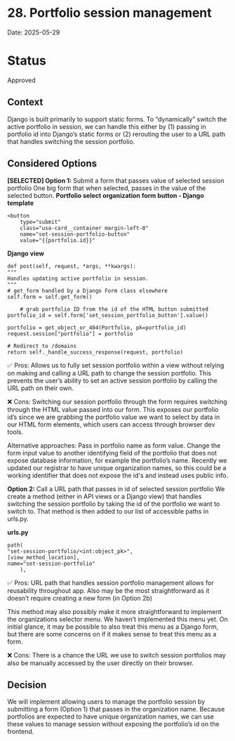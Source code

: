 # 28. Portfolio session management

Date: 2025-05-29

# Status

Approved

## Context

Django is built primarily to support static forms. To “dynamically” switch the active portfolio in session, we can handle this either by (1) passing in portfolio id into Django’s static forms or (2) rerouting the user to a URL path that handles switching the session portfolio.

## Considered Options

**[SELECTED] Option 1:** Submit a form that passes value of selected session portfolio
One big form that when selected, passes in the value of the selected button.
**Portfolio select organization form button - Django template**
```
<button
	type="submit"
	class="usa-card__container margin-left-0"
	name="set-session-portfolio-button"
	value="{{portfolio.id}}"
```

**Django view**
```
def post(self, request, *args, **kwargs):
"""
Handles updating active portfolio in session.
"""
# get_form handled by a Django Form class elsewhere
self.form = self.get_form()

	# grab portfolio ID from the id of the HTML button submitted
portfolio_id = self.form['set_session_portfolio_button'].value()

portfolio = get_object_or_404(Portfolio, pk=portfolio_id)
request.session["portfolio"] = portfolio

# Redirect to /domains
return self._handle_success_response(request, portfolio)
```

✅ Pros:
Allows us to fully set session portfolio within a view without relying on making and calling a URL path to change the session portfolio. This prevents the user’s ability to set an active session portfolio by calling the URL path on their own.   

❌ Cons:
Switching our session portfolio through the form requires switching through the HTML value passed into our form. This exposes our portfolio id’s since we are grabbing the portfolio value we want to select by data in our HTML form elements, which users can access through browser dev tools.

Alternative approaches: 
Pass in portfolio name as form value. Change the form input value to another identifying field of the portfolio that does not expose database information, for example the portfolio’s name. Recently we updated our registrar to have unique organization names, so this could be a working identifier that does not expose the id's and instead uses public info.


**Option 2:** Call a URL path that passes in id of selected session portfolio
We create a method (either in API views or a Django view) that handles switching the session portfolio by taking the id of the portfolio we want to switch to. That method is then added to our list of accessible paths in urls.py.

**urls.py**
```
path(
"set-session-portfolio/<int:object_pk>",
[view_method_location],
name="set-session-portfolio"
    ),

```

✅ Pros:
URL path that handles session portfolio management allows for reusability throughout app. Also may be the most straightforward as it doesn’t require creating a new form (in Option 2b)

This method may also possibly make it more straightforward to implement the organizations selector menu. We haven’t implemented this menu yet. On initial glance, it may be possible to also treat this menu as a Django form, but there are some concerns on if it makes sense to treat this menu as a form. 

❌ Cons:
There is a chance the URL we use to switch session portfolios may also be manually accessed by the user directly on their browser. 

## Decision
We will implement allowing users to manage the portfolio session by submitting a form (Option 1) that passes in the organization name. Because portfolios are expected to have unique organization names, we can use these values to manage session without exposing the portfolio’s id on the frontend. 
